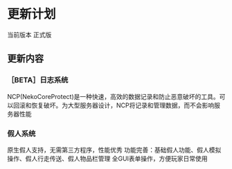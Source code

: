 # 更新计划
当前版本 正式版<Badge text="V1.2" />

## 更新内容

### ［BETA］日志系统<Badge text="V1.3" />
NCP(NekoCoreProtect)是一种快速，高效的数据记录和防止恶意破坏的工具。可以回滚和恢复破坏。为大型服务器设计，NCP将记录和管理数据，而不会影响服务器性能

### 假人系统<Badge text="V1.2" />
原生假人支持，无需第三方程序，性能优秀
功能完善：基础假人功能、假人模拟操作、假人行走传送、假人物品栏管理
全GUI表单操作，方便玩家日常使用